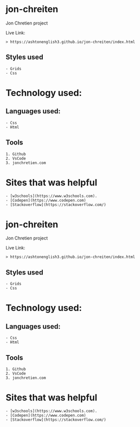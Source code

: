# jon-chreiten
Jon Chretien project


Live Link:
```
> https://ashtonenglish3.github.io/jon-chreiten/index.html
```

## Styles used
```
- Grids
- Css
```

# Technology used:


## Languages used:
```
- Css
- Html
```

## Tools
```
1. Github
2. VsCode
3. jonchretien.com
```
# Sites that was helpful

```
- [w3schools](https://www.w3schools.com).
- [Codepen](https://www.codepen.com)
- [Stackoverflow](https://stackoverflow.com/)

```
# jon-chreiten
Jon Chretien project


Live Link:
```
> https://ashtonenglish3.github.io/jon-chreiten/index.html
```

## Styles used
```
- Grids
- Css
```

# Technology used:


## Languages used:
```
- Css
- Html
```

## Tools
```
1. Github
2. VsCode
3. jonchretien.com
```
# Sites that was helpful

```
- [w3schools](https://www.w3schools.com).
- [Codepen](https://www.codepen.com)
- [Stackoverflow](https://stackoverflow.com/)

```
